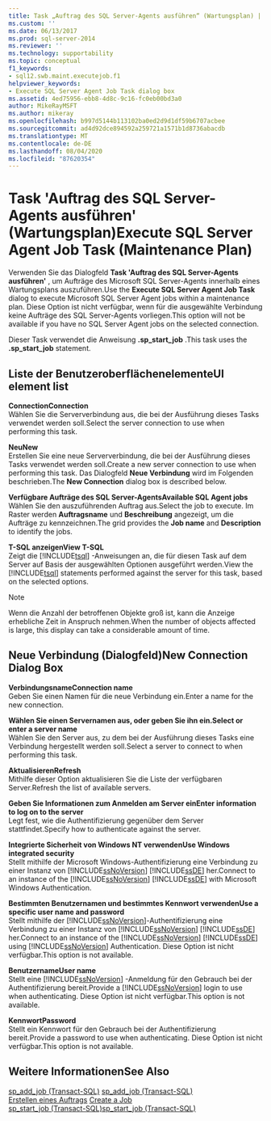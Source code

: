 ```yaml
---
title: Task „Auftrag des SQL Server-Agents ausführen“ (Wartungsplan) | Microsoft-Dokumentation
ms.custom: ''
ms.date: 06/13/2017
ms.prod: sql-server-2014
ms.reviewer: ''
ms.technology: supportability
ms.topic: conceptual
f1_keywords:
- sql12.swb.maint.executejob.f1
helpviewer_keywords:
- Execute SQL Server Agent Job Task dialog box
ms.assetid: 4ed75956-ebb8-4d8c-9c16-fc0eb00bd3a0
author: MikeRayMSFT
ms.author: mikeray
ms.openlocfilehash: b997d5144b113102ba0ed2d9d1df59b6707acbee
ms.sourcegitcommit: ad4d92dce894592a259721a1571b1d8736abacdb
ms.translationtype: MT
ms.contentlocale: de-DE
ms.lasthandoff: 08/04/2020
ms.locfileid: "87620354"
---
```

# <a name="execute-sql-server-agent-job-task-maintenance-plan"></a><span data-ttu-id="0dacf-102">Task 'Auftrag des SQL Server-Agents ausführen' (Wartungsplan)</span><span class="sxs-lookup"><span data-stu-id="0dacf-102">Execute SQL Server Agent Job Task (Maintenance Plan)</span></span>
  <span data-ttu-id="0dacf-103">Verwenden Sie das Dialogfeld **Task 'Auftrag des SQL Server-Agents ausführen'** , um Aufträge des Microsoft SQL Server-Agents innerhalb eines Wartungsplans auszuführen.</span><span class="sxs-lookup"><span data-stu-id="0dacf-103">Use the **Execute SQL Server Agent Job Task** dialog to execute Microsoft SQL Server Agent jobs within a maintenance plan.</span></span> <span data-ttu-id="0dacf-104">Diese Option ist nicht verfügbar, wenn für die ausgewählte Verbindung keine Aufträge des SQL Server-Agents vorliegen.</span><span class="sxs-lookup"><span data-stu-id="0dacf-104">This option will not be available if you have no SQL Server Agent jobs on the selected connection.</span></span>  
  
 <span data-ttu-id="0dacf-105">Dieser Task verwendet die Anweisung **.sp_start_job** .</span><span class="sxs-lookup"><span data-stu-id="0dacf-105">This task uses the **.sp_start_job** statement.</span></span>  
  
## <a name="ui-element-list"></a><span data-ttu-id="0dacf-106">Liste der Benutzeroberflächenelemente</span><span class="sxs-lookup"><span data-stu-id="0dacf-106">UI element list</span></span>  
 <span data-ttu-id="0dacf-107">**Connection**</span><span class="sxs-lookup"><span data-stu-id="0dacf-107">**Connection**</span></span>  
 <span data-ttu-id="0dacf-108">Wählen Sie die Serververbindung aus, die bei der Ausführung dieses Tasks verwendet werden soll.</span><span class="sxs-lookup"><span data-stu-id="0dacf-108">Select the server connection to use when performing this task.</span></span>  
  
 <span data-ttu-id="0dacf-109">**Neu**</span><span class="sxs-lookup"><span data-stu-id="0dacf-109">**New**</span></span>  
 <span data-ttu-id="0dacf-110">Erstellen Sie eine neue Serververbindung, die bei der Ausführung dieses Tasks verwendet werden soll.</span><span class="sxs-lookup"><span data-stu-id="0dacf-110">Create a new server connection to use when performing this task.</span></span> <span data-ttu-id="0dacf-111">Das Dialogfeld **Neue Verbindung** wird im Folgenden beschrieben.</span><span class="sxs-lookup"><span data-stu-id="0dacf-111">The **New Connection** dialog box is described below.</span></span>  
  
 <span data-ttu-id="0dacf-112">**Verfügbare Aufträge des SQL Server-Agents**</span><span class="sxs-lookup"><span data-stu-id="0dacf-112">**Available SQL Agent jobs**</span></span>  
 <span data-ttu-id="0dacf-113">Wählen Sie den auszuführenden Auftrag aus.</span><span class="sxs-lookup"><span data-stu-id="0dacf-113">Select the job to execute.</span></span> <span data-ttu-id="0dacf-114">Im Raster werden **Auftragsname** und **Beschreibung** angezeigt, um die Aufträge zu kennzeichnen.</span><span class="sxs-lookup"><span data-stu-id="0dacf-114">The grid provides the **Job name** and **Description** to identify the jobs.</span></span>  
  
 <span data-ttu-id="0dacf-115">**T-SQL anzeigen**</span><span class="sxs-lookup"><span data-stu-id="0dacf-115">**View T-SQL**</span></span>  
 <span data-ttu-id="0dacf-116">Zeigt die [!INCLUDE[tsql](../../includes/tsql-md.md)] -Anweisungen an, die für diesen Task auf dem Server auf Basis der ausgewählten Optionen ausgeführt werden.</span><span class="sxs-lookup"><span data-stu-id="0dacf-116">View the [!INCLUDE[tsql](../../includes/tsql-md.md)] statements performed against the server for this task, based on the selected options.</span></span>  
  
> [!NOTE]  
>  <span data-ttu-id="0dacf-117">Wenn die Anzahl der betroffenen Objekte groß ist, kann die Anzeige erhebliche Zeit in Anspruch nehmen.</span><span class="sxs-lookup"><span data-stu-id="0dacf-117">When the number of objects affected is large, this display can take a considerable amount of time.</span></span>  
  
## <a name="new-connection-dialog-box"></a><span data-ttu-id="0dacf-118">Neue Verbindung (Dialogfeld)</span><span class="sxs-lookup"><span data-stu-id="0dacf-118">New Connection Dialog Box</span></span>  
 <span data-ttu-id="0dacf-119">**Verbindungsname**</span><span class="sxs-lookup"><span data-stu-id="0dacf-119">**Connection name**</span></span>  
 <span data-ttu-id="0dacf-120">Geben Sie einen Namen für die neue Verbindung ein.</span><span class="sxs-lookup"><span data-stu-id="0dacf-120">Enter a name for the new connection.</span></span>  
  
 <span data-ttu-id="0dacf-121">**Wählen Sie einen Servernamen aus, oder geben Sie ihn ein.**</span><span class="sxs-lookup"><span data-stu-id="0dacf-121">**Select or enter a server name**</span></span>  
 <span data-ttu-id="0dacf-122">Wählen Sie den Server aus, zu dem bei der Ausführung dieses Tasks eine Verbindung hergestellt werden soll.</span><span class="sxs-lookup"><span data-stu-id="0dacf-122">Select a server to connect to when performing this task.</span></span>  
  
 <span data-ttu-id="0dacf-123">**Aktualisieren**</span><span class="sxs-lookup"><span data-stu-id="0dacf-123">**Refresh**</span></span>  
 <span data-ttu-id="0dacf-124">Mithilfe dieser Option aktualisieren Sie die Liste der verfügbaren Server.</span><span class="sxs-lookup"><span data-stu-id="0dacf-124">Refresh the list of available servers.</span></span>  
  
 <span data-ttu-id="0dacf-125">**Geben Sie Informationen zum Anmelden am Server ein**</span><span class="sxs-lookup"><span data-stu-id="0dacf-125">**Enter information to log on to the server**</span></span>  
 <span data-ttu-id="0dacf-126">Legt fest, wie die Authentifizierung gegenüber dem Server stattfindet.</span><span class="sxs-lookup"><span data-stu-id="0dacf-126">Specify how to authenticate against the server.</span></span>  
  
 <span data-ttu-id="0dacf-127">**Integrierte Sicherheit von Windows NT verwenden**</span><span class="sxs-lookup"><span data-stu-id="0dacf-127">**Use Windows integrated security**</span></span>  
 <span data-ttu-id="0dacf-128">Stellt mithilfe der Microsoft Windows-Authentifizierung eine Verbindung zu einer Instanz von [!INCLUDE[ssNoVersion](../../includes/ssnoversion-md.md)] [!INCLUDE[ssDE](../../includes/ssde-md.md)] her.</span><span class="sxs-lookup"><span data-stu-id="0dacf-128">Connect to an instance of the [!INCLUDE[ssNoVersion](../../includes/ssnoversion-md.md)] [!INCLUDE[ssDE](../../includes/ssde-md.md)] with Microsoft Windows Authentication.</span></span>  
  
 <span data-ttu-id="0dacf-129">**Bestimmten Benutzernamen und bestimmtes Kennwort verwenden**</span><span class="sxs-lookup"><span data-stu-id="0dacf-129">**Use a specific user name and password**</span></span>  
 <span data-ttu-id="0dacf-130">Stellt mithilfe der [!INCLUDE[ssNoVersion](../../includes/ssnoversion-md.md)]-Authentifizierung eine Verbindung zu einer Instanz von [!INCLUDE[ssNoVersion](../../includes/ssnoversion-md.md)] [!INCLUDE[ssDE](../../includes/ssde-md.md)] her.</span><span class="sxs-lookup"><span data-stu-id="0dacf-130">Connect to an instance of the [!INCLUDE[ssNoVersion](../../includes/ssnoversion-md.md)] [!INCLUDE[ssDE](../../includes/ssde-md.md)] using [!INCLUDE[ssNoVersion](../../includes/ssnoversion-md.md)] Authentication.</span></span> <span data-ttu-id="0dacf-131">Diese Option ist nicht verfügbar.</span><span class="sxs-lookup"><span data-stu-id="0dacf-131">This option is not available.</span></span>  
  
 <span data-ttu-id="0dacf-132">**Benutzername**</span><span class="sxs-lookup"><span data-stu-id="0dacf-132">**User name**</span></span>  
 <span data-ttu-id="0dacf-133">Stellt eine [!INCLUDE[ssNoVersion](../../includes/ssnoversion-md.md)] -Anmeldung für den Gebrauch bei der Authentifizierung bereit.</span><span class="sxs-lookup"><span data-stu-id="0dacf-133">Provide a [!INCLUDE[ssNoVersion](../../includes/ssnoversion-md.md)] login to use when authenticating.</span></span> <span data-ttu-id="0dacf-134">Diese Option ist nicht verfügbar.</span><span class="sxs-lookup"><span data-stu-id="0dacf-134">This option is not available.</span></span>  
  
 <span data-ttu-id="0dacf-135">**Kennwort**</span><span class="sxs-lookup"><span data-stu-id="0dacf-135">**Password**</span></span>  
 <span data-ttu-id="0dacf-136">Stellt ein Kennwort für den Gebrauch bei der Authentifizierung bereit.</span><span class="sxs-lookup"><span data-stu-id="0dacf-136">Provide a password to use when authenticating.</span></span> <span data-ttu-id="0dacf-137">Diese Option ist nicht verfügbar.</span><span class="sxs-lookup"><span data-stu-id="0dacf-137">This option is not available.</span></span>  
  
## <a name="see-also"></a><span data-ttu-id="0dacf-138">Weitere Informationen</span><span class="sxs-lookup"><span data-stu-id="0dacf-138">See Also</span></span>  
 <span data-ttu-id="0dacf-139">[sp_add_job &#40;Transact-SQL&#41;](/sql/relational-databases/system-stored-procedures/sp-add-job-transact-sql) </span><span class="sxs-lookup"><span data-stu-id="0dacf-139">[sp_add_job &#40;Transact-SQL&#41;](/sql/relational-databases/system-stored-procedures/sp-add-job-transact-sql) </span></span>  
 <span data-ttu-id="0dacf-140">[Erstellen eines Auftrags](../../ssms/agent/create-a-job.md) </span><span class="sxs-lookup"><span data-stu-id="0dacf-140">[Create a Job](../../ssms/agent/create-a-job.md) </span></span>  
 [<span data-ttu-id="0dacf-141">sp_start_job &#40;Transact-SQL&#41;</span><span class="sxs-lookup"><span data-stu-id="0dacf-141">sp_start_job &#40;Transact-SQL&#41;</span></span>](/sql/relational-databases/system-stored-procedures/sp-start-job-transact-sql)  
  
  
